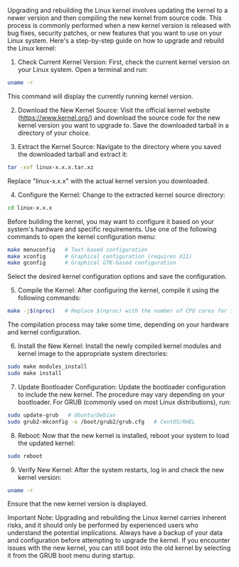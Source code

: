 Upgrading and rebuilding the Linux kernel involves updating the kernel to a newer version and then compiling the new kernel from source code. This process is commonly performed when a new kernel version is released with bug fixes, security patches, or new features that you want to use on your Linux system. Here's a step-by-step guide on how to upgrade and rebuild the Linux kernel:

1. Check Current Kernel Version:
First, check the current kernel version on your Linux system. Open a terminal and run:
```bash
uname -r
```
This command will display the currently running kernel version.

2. Download the New Kernel Source:
Visit the official kernel website (https://www.kernel.org/) and download the source code for the new kernel version you want to upgrade to. Save the downloaded tarball in a directory of your choice.

3. Extract the Kernel Source:
Navigate to the directory where you saved the downloaded tarball and extract it:
```bash
tar -xvf linux-x.x.x.tar.xz
```
Replace "linux-x.x.x" with the actual kernel version you downloaded.

4. Configure the Kernel:
Change to the extracted kernel source directory:
```bash
cd linux-x.x.x
```
Before building the kernel, you may want to configure it based on your system's hardware and specific requirements. Use one of the following commands to open the kernel configuration menu:
```bash
make menuconfig   # Text-based configuration
make xconfig      # Graphical configuration (requires X11)
make gconfig      # Graphical GTK-based configuration
```
Select the desired kernel configuration options and save the configuration.

5. Compile the Kernel:
After configuring the kernel, compile it using the following commands:
```bash
make -j$(nproc)   # Replace $(nproc) with the number of CPU cores for faster compilation
```
The compilation process may take some time, depending on your hardware and kernel configuration.

6. Install the New Kernel:
Install the newly compiled kernel modules and kernel image to the appropriate system directories:
```bash
sudo make modules_install
sudo make install
```

7. Update Bootloader Configuration:
Update the bootloader configuration to include the new kernel. The procedure may vary depending on your bootloader. For GRUB (commonly used on most Linux distributions), run:
```bash
sudo update-grub   # Ubuntu/Debian
sudo grub2-mkconfig -o /boot/grub2/grub.cfg   # CentOS/RHEL
```

8. Reboot:
Now that the new kernel is installed, reboot your system to load the updated kernel:
```bash
sudo reboot
```

9. Verify New Kernel:
After the system restarts, log in and check the new kernel version:
```bash
uname -r
```
Ensure that the new kernel version is displayed.

Important Note:
Upgrading and rebuilding the Linux kernel carries inherent risks, and it should only be performed by experienced users who understand the potential implications. Always have a backup of your data and configuration before attempting to upgrade the kernel. If you encounter issues with the new kernel, you can still boot into the old kernel by selecting it from the GRUB boot menu during startup.
